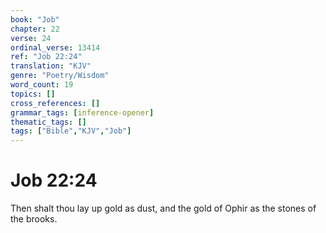 ```yaml
---
book: "Job"
chapter: 22
verse: 24
ordinal_verse: 13414
ref: "Job 22:24"
translation: "KJV"
genre: "Poetry/Wisdom"
word_count: 19
topics: []
cross_references: []
grammar_tags: [inference-opener]
thematic_tags: []
tags: ["Bible","KJV","Job"]
---
```


# Job 22:24

Then shalt thou lay up gold as dust, and the gold of Ophir as the stones of the brooks.
